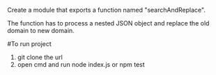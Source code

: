 Create a module that exports a function named "searchAndReplace".

The function has to process a nested JSON object and replace the old domain to new domain.

#To run project

1. git clone the url
2. open cmd and run node index.js or npm test
